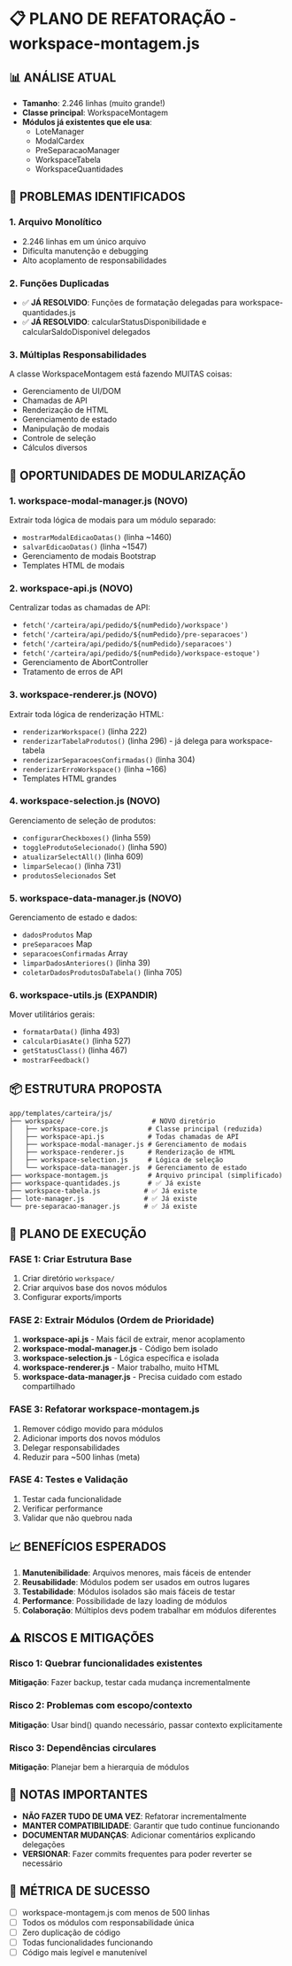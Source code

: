 # 📋 PLANO DE REFATORAÇÃO - workspace-montagem.js

## 📊 ANÁLISE ATUAL
- **Tamanho**: 2.246 linhas (muito grande!)
- **Classe principal**: WorkspaceMontagem
- **Módulos já existentes que ele usa**:
  - LoteManager
  - ModalCardex
  - PreSeparacaoManager
  - WorkspaceTabela
  - WorkspaceQuantidades

## 🔴 PROBLEMAS IDENTIFICADOS

### 1. **Arquivo Monolítico**
- 2.246 linhas em um único arquivo
- Dificulta manutenção e debugging
- Alto acoplamento de responsabilidades

### 2. **Funções Duplicadas**
- ✅ **JÁ RESOLVIDO**: Funções de formatação delegadas para workspace-quantidades.js
- ✅ **JÁ RESOLVIDO**: calcularStatusDisponibilidade e calcularSaldoDisponivel delegados

### 3. **Múltiplas Responsabilidades**
A classe WorkspaceMontagem está fazendo MUITAS coisas:
- Gerenciamento de UI/DOM
- Chamadas de API
- Renderização de HTML
- Gerenciamento de estado
- Manipulação de modais
- Controle de seleção
- Cálculos diversos

## 🎯 OPORTUNIDADES DE MODULARIZAÇÃO

### 1. **workspace-modal-manager.js** (NOVO)
Extrair toda lógica de modais para um módulo separado:
- `mostrarModalEdicaoDatas()` (linha ~1460)
- `salvarEdicaoDatas()` (linha ~1547)
- Gerenciamento de modais Bootstrap
- Templates HTML de modais

### 2. **workspace-api.js** (NOVO)
Centralizar todas as chamadas de API:
- `fetch('/carteira/api/pedido/${numPedido}/workspace')`
- `fetch('/carteira/api/pedido/${numPedido}/pre-separacoes')`
- `fetch('/carteira/api/pedido/${numPedido}/separacoes')`
- `fetch('/carteira/api/pedido/${numPedido}/workspace-estoque')`
- Gerenciamento de AbortController
- Tratamento de erros de API

### 3. **workspace-renderer.js** (NOVO)
Extrair toda lógica de renderização HTML:
- `renderizarWorkspace()` (linha 222)
- `renderizarTabelaProdutos()` (linha 296) - já delega para workspace-tabela
- `renderizarSeparacoesConfirmadas()` (linha 304)
- `renderizarErroWorkspace()` (linha ~166)
- Templates HTML grandes

### 4. **workspace-selection.js** (NOVO)
Gerenciamento de seleção de produtos:
- `configurarCheckboxes()` (linha 559)
- `toggleProdutoSelecionado()` (linha 590)
- `atualizarSelectAll()` (linha 609)
- `limparSelecao()` (linha 731)
- `produtosSelecionados` Set

### 5. **workspace-data-manager.js** (NOVO)
Gerenciamento de estado e dados:
- `dadosProdutos` Map
- `preSeparacoes` Map
- `separacoesConfirmadas` Array
- `limparDadosAnteriores()` (linha 39)
- `coletarDadosProdutosDaTabela()` (linha 705)

### 6. **workspace-utils.js** (EXPANDIR)
Mover utilitários gerais:
- `formatarData()` (linha 493)
- `calcularDiasAte()` (linha 527)
- `getStatusClass()` (linha 467)
- `mostrarFeedback()`

## 📦 ESTRUTURA PROPOSTA

```
app/templates/carteira/js/
├── workspace/                      # NOVO diretório
│   ├── workspace-core.js          # Classe principal (reduzida)
│   ├── workspace-api.js           # Todas chamadas de API
│   ├── workspace-modal-manager.js # Gerenciamento de modais
│   ├── workspace-renderer.js      # Renderização de HTML
│   ├── workspace-selection.js     # Lógica de seleção
│   └── workspace-data-manager.js  # Gerenciamento de estado
├── workspace-montagem.js          # Arquivo principal (simplificado)
├── workspace-quantidades.js       # ✅ Já existe
├── workspace-tabela.js           # ✅ Já existe
├── lote-manager.js               # ✅ Já existe
└── pre-separacao-manager.js      # ✅ Já existe
```

## 🚀 PLANO DE EXECUÇÃO

### FASE 1: Criar Estrutura Base
1. Criar diretório `workspace/`
2. Criar arquivos base dos novos módulos
3. Configurar exports/imports

### FASE 2: Extrair Módulos (Ordem de Prioridade)
1. **workspace-api.js** - Mais fácil de extrair, menor acoplamento
2. **workspace-modal-manager.js** - Código bem isolado
3. **workspace-selection.js** - Lógica específica e isolada
4. **workspace-renderer.js** - Maior trabalho, muito HTML
5. **workspace-data-manager.js** - Precisa cuidado com estado compartilhado

### FASE 3: Refatorar workspace-montagem.js
1. Remover código movido para módulos
2. Adicionar imports dos novos módulos
3. Delegar responsabilidades
4. Reduzir para ~500 linhas (meta)

### FASE 4: Testes e Validação
1. Testar cada funcionalidade
2. Verificar performance
3. Validar que não quebrou nada

## 📈 BENEFÍCIOS ESPERADOS

1. **Manutenibilidade**: Arquivos menores, mais fáceis de entender
2. **Reusabilidade**: Módulos podem ser usados em outros lugares
3. **Testabilidade**: Módulos isolados são mais fáceis de testar
4. **Performance**: Possibilidade de lazy loading de módulos
5. **Colaboração**: Múltiplos devs podem trabalhar em módulos diferentes

## ⚠️ RISCOS E MITIGAÇÕES

### Risco 1: Quebrar funcionalidades existentes
**Mitigação**: Fazer backup, testar cada mudança incrementalmente

### Risco 2: Problemas com escopo/contexto
**Mitigação**: Usar bind() quando necessário, passar contexto explicitamente

### Risco 3: Dependências circulares
**Mitigação**: Planejar bem a hierarquia de módulos

## 📝 NOTAS IMPORTANTES

- **NÃO FAZER TUDO DE UMA VEZ**: Refatorar incrementalmente
- **MANTER COMPATIBILIDADE**: Garantir que tudo continue funcionando
- **DOCUMENTAR MUDANÇAS**: Adicionar comentários explicando delegações
- **VERSIONAR**: Fazer commits frequentes para poder reverter se necessário

## 🎯 MÉTRICA DE SUCESSO

- [ ] workspace-montagem.js com menos de 500 linhas
- [ ] Todos os módulos com responsabilidade única
- [ ] Zero duplicação de código
- [ ] Todas funcionalidades funcionando
- [ ] Código mais legível e manutenível